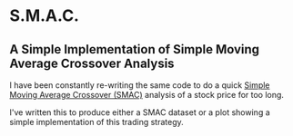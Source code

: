 # S.M.A.C.

## A Simple Implementation of Simple Moving Average Crossover Analysis

I have been constantly re-writing the same code to do a quick [Simple Moving Average Crossover (SMAC)](https://en.m.wikipedia.org/wiki/Moving_average_crossover) analysis of a stock price for too long.

I've written this to produce either a SMAC dataset or a plot showing a simple implementation of this trading strategy.
